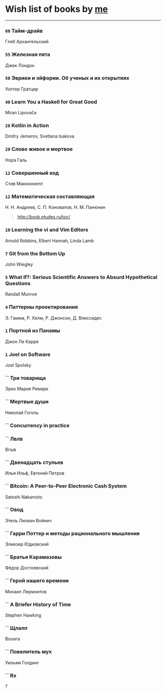 # Wish list of books by [me](http://www.knigopis.com/#/me/books?u=uJ7AN6q0Bl)
---

### `60` Тайм-драйв
Глеб Архангельский

### `55` Железная пята
Джек Лондон

### `50` Эврики и эйфории. Об ученых и их открытиях
Уолтер Гратцер

### `40` Learn You a Haskell for Great Good
Miran Lipovača

### `28` Kotlin in Action
Dmitry Jemerov, Svetlana Isakova

### `20` Слово живое и мертвое
Нора Галь

### `12` Совершенный код
Стив Макконнелл

### `12` Математическая составляющая
Н. Н. Андреев, С. П. Коновалов, Н. М. Панюнин
> http://book.etudes.ru/toc/

### `10` Learning the vi and Vim Editors
Arnold Robbins, Elbert Hannah, Linda Lamb

### `7` Git from the Bottom Up
John Wiegley

### `5` What If?: Serious Scientific Answers to Absurd Hypothetical Questions
Randall Munroe

### `4` Паттерны проектирования
Э. Гамма, Р. Хелм, Р. Джонсон, Д. Влиссидес

### `1` Портной из Панамы
Джон Ле Карре

### `1` Joel on Software
Joel Spolsky

### `` Три товарища
Эрих Мария Ремарк

### `` Мертвые души
Николай Гоголь

### `` Concurrency in practice

### `` Лвлв
Вгшв

### `` Двенадцать стульев
Илья Ильф, Евгений Петров

### `` Bitcoin: A Peer-to-Peer Electronic Cash System
Satoshi Nakamoto

### `` Овод
Этель Лилиан Войнич

### `` Гарри Поттер и методы рационального мышления
Элиезер Юдковский

### `` Братья Карамазовы
Фёдор Достоевский

### `` Герой нашего времени
Михаил Лермонтов

### `` A Briefer History of Time
Stephen Hawking

### `` Щлалп
Вооага

### `` Повелитель мух
Уильям Голдинг

### `` Rx
?

